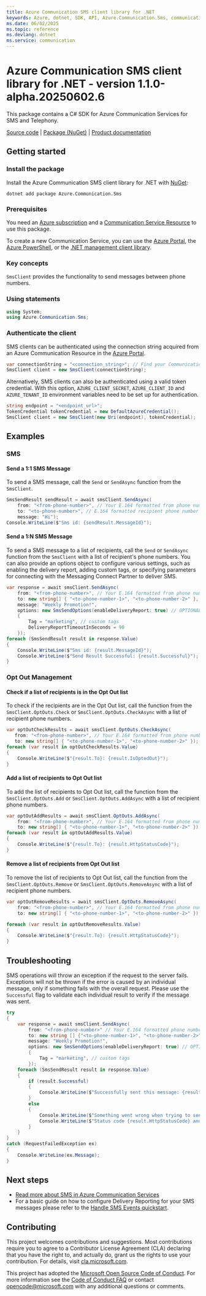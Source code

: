 ```yaml
---
title: Azure Communication SMS client library for .NET
keywords: Azure, dotnet, SDK, API, Azure.Communication.Sms, communication
ms.date: 06/02/2025
ms.topic: reference
ms.devlang: dotnet
ms.service: communication
---
```

# Azure Communication SMS client library for .NET - version 1.1.0-alpha.20250602.6 


This package contains a C# SDK for Azure Communication Services for SMS and Telephony.

[Source code][source] | [Package (NuGet)][package] | [Product documentation][product_docs]
## Getting started

### Install the package
Install the Azure Communication SMS client library for .NET with [NuGet][nuget]:

```dotnetcli
dotnet add package Azure.Communication.Sms
``` 

### Prerequisites
You need an [Azure subscription][azure_sub] and a [Communication Service Resource][communication_resource_docs] to use this package.

To create a new Communication Service, you can use the [Azure Portal][communication_resource_create_portal], the [Azure PowerShell][communication_resource_create_power_shell], or the [.NET management client library][communication_resource_create_net].

### Key concepts
`SmsClient` provides the functionality to send messages between phone numbers.

### Using statements
```C# Snippet:Azure_Communication_Sms_Tests_UsingStatements
using System;
using Azure.Communication.Sms;
```

### Authenticate the client
SMS clients can be authenticated using the connection string acquired from an Azure Communication Resource in the [Azure Portal][azure_portal].

```C# Snippet:Azure_Communication_Sms_Tests_Samples_CreateSmsClient
var connectionString = "<connection_string>"; // Find your Communication Services resource in the Azure portal
SmsClient client = new SmsClient(connectionString);
```

Alternatively, SMS clients can also be authenticated using a valid token credential. With this option,
`AZURE_CLIENT_SECRET`, `AZURE_CLIENT_ID` and `AZURE_TENANT_ID` environment variables need to be set up for authentication. 

```C# Snippet:Azure_Communication_Sms_Tests_Samples_CreateSmsClientWithToken
string endpoint = "<endpoint_url>";
TokenCredential tokenCredential = new DefaultAzureCredential();
SmsClient client = new SmsClient(new Uri(endpoint), tokenCredential);
```

## Examples
### SMS
#### Send a 1:1 SMS Message
To send a SMS message, call the `Send` or `SendAsync` function from the `SmsClient`.
```C# Snippet:Azure_Communication_Sms_Tests_SendAsync
SmsSendResult sendResult = await smsClient.SendAsync(
    from: "<from-phone-number>", // Your E.164 formatted from phone number used to send SMS
    to: "<to-phone-number>", // E.164 formatted recipient phone number
    message: "Hi");
Console.WriteLine($"Sms id: {sendResult.MessageId}");
```
#### Send a 1:N SMS Message
To send a SMS message to a list of recipients, call the `Send` or `SendAsync` function from the `SmsClient` with a list of recipient's phone numbers.
You can also provide an options object to configure various settings, such as enabling the delivery report, adding custom tags, or specifying parameters for connecting with the Messaging Connect Partner to deliver SMS.
```C# Snippet:Azure_Communication_SmsClient_Send_GroupSmsWithOptionsAsync
var response = await smsClient.SendAsync(
    from: "<from-phone-number>", // Your E.164 formatted from phone number used to send SMS
    to: new string[] { "<to-phone-number-1>", "<to-phone-number-2>" }, // E.164 formatted recipient phone numbers
    message: "Weekly Promotion!",
    options: new SmsSendOptions(enableDeliveryReport: true) // OPTIONAL
    {
        Tag = "marketing", // custom tags
        DeliveryReportTimeoutInSeconds = 90
    });
foreach (SmsSendResult result in response.Value)
{
    Console.WriteLine($"Sms id: {result.MessageId}");
    Console.WriteLine($"Send Result Successful: {result.Successful}");
}
```
### Opt Out Management
#### Check if a list of recipients is in the Opt Out list
To check if the recipients are in the Opt Out list, call the function from the `SmsClient.OptOuts.Check` or  `SmsClient.OptOuts.CheckAsync` with a list of recipient phone numbers.
```C# Snippet:Azure_Communication_Sms_OptOuts_Tests_Samples_CheckAsync
var optOutCheckResults = await smsClient.OptOuts.CheckAsync(
   from: "<from-phone-number>", // Your E.164 formatted from phone number used to send SMS
   to: new string[] { "<to-phone-number-1>", "<to-phone-number-2>" }); // E.164 formatted recipient phone numbers
foreach (var result in optOutCheckResults.Value)
{
    Console.WriteLine($"{result.To}: {result.IsOptedOut}");
}
```
#### Add a list of recipients to Opt Out list
To add the list of recipients to Opt Out list, call the function from the `SmsClient.OptOuts.Add` or `SmsClient.OptOuts.AddAsync` with a list of recipient phone numbers.
```C# Snippet:Azure_Communication_Sms_OptOuts_Tests_Samples_AddAsync
var optOutAddResults = await smsClient.OptOuts.AddAsync(
    from: "<from-phone-number>", // Your E.164 formatted from phone number used to send SMS
    to: new string[] { "<to-phone-number-1>", "<to-phone-number-2>" }); // E.164 formatted recipient phone numbers
foreach (var result in optOutAddResults.Value)
{
    Console.WriteLine($"{result.To}: {result.HttpStatusCode}");
}
```

#### Remove a list of recipients from Opt Out list
To remove the list of recipients to Opt Out list, call the function from the `SmsClient.OptOuts.Remove` or `SmsClient.OptOuts.RemoveAsync` with a list of recipient phone numbers.
```C# Snippet:Azure_Communication_Sms_OptOuts_Tests_Samples_RemoveAsync
var optOutRemoveResults = await smsClient.OptOuts.RemoveAsync(
    from: "<from-phone-number>", // Your E.164 formatted from phone number used to send SMS
    to: new string[] { "<to-phone-number-1>", "<to-phone-number-2>" }); // E.164 formatted recipient phone numbers

foreach (var result in optOutRemoveResults.Value)
{
    Console.WriteLine($"{result.To}: {result.HttpStatusCode}");
}
```



## Troubleshooting
SMS operations will throw an exception if the request to the server fails.
Exceptions will not be thrown if the error is caused by an individual message, only if something fails with the overall request.
Please use the `Successful` flag to validate each individual result to verify if the message was sent.

```C# Snippet:Azure_Communication_Sms_Tests_Troubleshooting
try
{
    var response = await smsClient.SendAsync(
        from: "<from-phone-number>" // Your E.164 formatted phone number used to send SMS
        to: new string [] {"<to-phone-number-1>", "<to-phone-number-2>"}, // E.164 formatted recipient phone number
        message: "Weekly Promotion!",
        options: new SmsSendOptions(enableDeliveryReport: true) // OPTIONAL
        {
            Tag = "marketing", // custom tags
        });
    foreach (SmsSendResult result in response.Value)
    {
        if (result.Successful)
        {
            Console.WriteLine($"Successfully sent this message: {result.MessageId} to {result.To}.");
        }
        else
        {
            Console.WriteLine($"Something went wrong when trying to send this message {result.MessageId} to {result.To}.");
            Console.WriteLine($"Status code {result.HttpStatusCode} and error message {result.ErrorMessage}.");
        }
    }
}
catch (RequestFailedException ex)
{
    Console.WriteLine(ex.Message);
}
```

## Next steps
- [Read more about SMS in Azure Communication Services][nextsteps]
- For a basic guide on how to configure Delivery Reporting for your SMS messages please refer to the [Handle SMS Events quickstart][handle_sms_events].

## Contributing
This project welcomes contributions and suggestions. Most contributions require you to agree to a Contributor License Agreement (CLA) declaring that you have the right to, and actually do, grant us the rights to use your contribution. For details, visit [cla.microsoft.com][cla].

This project has adopted the [Microsoft Open Source Code of Conduct][coc]. For more information see the [Code of Conduct FAQ][coc_faq] or contact [opencode@microsoft.com][coc_contact] with any additional questions or comments.

<!-- LINKS -->
[azure_sub]: https://azure.microsoft.com/free/dotnet/
[azure_portal]: https://portal.azure.com
[cla]: https://cla.microsoft.com
[coc]: https://opensource.microsoft.com/codeofconduct/
[coc_faq]: https://opensource.microsoft.com/codeofconduct/faq/
[coc_contact]: mailto:opencode@microsoft.com
[communication_resource_docs]: https://learn.microsoft.com/azure/communication-services/quickstarts/create-communication-resource?tabs=windows&pivots=platform-azp
[communication_resource_create_portal]:  https://learn.microsoft.com/azure/communication-services/quickstarts/create-communication-resource?tabs=windows&pivots=platform-azp
[communication_resource_create_power_shell]: https://learn.microsoft.com/powershell/module/az.communication/new-azcommunicationservice
[communication_resource_create_net]: https://learn.microsoft.com/azure/communication-services/quickstarts/create-communication-resource?tabs=windows&pivots=platform-net
[handle_sms_events]: https://learn.microsoft.com/azure/communication-services/quickstarts/telephony-sms/handle-sms-events
[package]: https://www.nuget.org/packages/Azure.Communication.Sms
[product_docs]: https://learn.microsoft.com/azure/communication-services/overview
[nextsteps]:https://learn.microsoft.com/azure/communication-services/quickstarts/telephony-sms/send?pivots=programming-language-csharp
[nuget]: https://www.nuget.org/
[source]: https://github.com/Azure/azure-sdk-for-net/tree/main/sdk/communication/Azure.Communication.Sms/src

